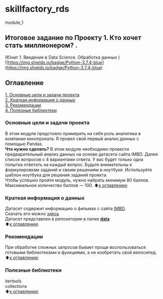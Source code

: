# skillfactory_rds

module_1  
## Итоговое задание по Проекту 1. Кто хочет стать миллионером? .

(Юнит 1. Введение в Data Science. Обработка данных )  
![https://img.shields.io/badge/Python-3.7.4-blue](https://img.shields.io/badge/Python-3.7.4-blue)

## Оглавление

[1. Основные цели и задачи проекта](https://github.com/alex-sokolov2011/skillfactory_rds/blob/master/module_1/README.md#Основные-цели-и-задачи-проекта)  
[2.  Краткая информация о данных](https://github.com/alex-sokolov2011/skillfactory_rds/blob/master/module_1/README.md#Краткая-информация-о-данных)  
[3. Рекомендации](https://github.com/alex-sokolov2011/skillfactory_rds/blob/master/module_1/README.md#Рекомендации)  
[4. Полезные библиотеки](https://github.com/alex-sokolov2011/skillfactory_rds/blob/master/module_1/README.md#Полезные-библиотеки)

### Основные цели и задачи проекта

В этом модуле предстояло примерить на себя роль аналитика в компании кинопроката. Я провел свой первый анализ данных с помощью Pandas.  
**Что нужно сделать?**
В этом модуле необходимо провести предварительный анализ данных на основе датасета сайта IMBD. Далее список вопросов с 4 вариантами ответа. У вас будет только одна попытка ответить на каждый вопрос. Будьте внимательны к формулировкам заданий и своим решениям в ноутбуке.
Используйте шаблон ноутбука для решения заданий проекта.  
Чтобы успешно пройти модуль, нужно набрать минимум 80 баллов. Максимальное количество баллов — 100.
:arrow_up:[к оглавлению](https://github.com/alex-sokolov2011/skillfactory_rds/blob/master/module_1/README.md#Оглавление)

### Краткая информация о данных

Датасет содержит информацию о фильмах с сайта [IMBD](https://ru.wikipedia.org/wiki/Internet_Movie_Database).  
Скачать его можно [здесь](https://drive.google.com/open?id=1nokVzSNxkUPil3aYRBI_fgzx25gtSEta)  
Датасет представлен в репозитории в папке [**data**](https://github.com/alex-sokolov2011/skillfactory_rds/blob/master/module_1/data)  
:arrow_up:[к оглавлению](https://github.com/alex-sokolov2011/skillfactory_rds/blob/master/module_1/README.md#Оглавление)

### Рекомендации  

При обработке сложных запросов бывает проще воспользоваться готовыми библиотеками и функциями, а не изобретать свой велосипед.
:arrow_up:[к оглавлению](https://github.com/alex-sokolov2011/skillfactory_rds/blob/master/module_1/README.md#Оглавление)

### Полезные библиотеки  
itertools  
collections  
:arrow_up:[к оглавлению](https://github.com/alex-sokolov2011/skillfactory_rds/blob/master/module_1/README.md#Оглавление)

